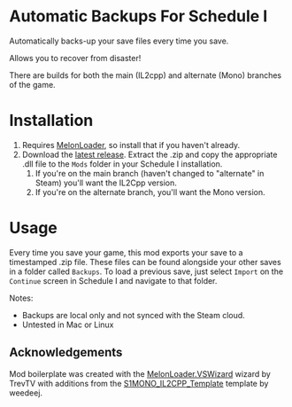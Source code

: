 # Automatic Backups For Schedule I
Automatically backs-up your save files every time you save.  
  
Allows you to recover from disaster!
  

There are builds for both the main (IL2cpp) and alternate (Mono) branches of the game.
  
# Installation
1. Requires [MelonLoader](https://melonwiki.xyz/), so install that if you haven't already.
1. Download the [latest release](https://github.com/coderTrevor/Automatic_Backups/releases/latest). Extract the .zip and copy the appropriate .dll file to the `Mods` folder in your Schedule I installation.
	1. If you're on the main branch (haven't changed to "alternate" in Steam) you'll want the IL2Cpp version.
	1. If you're on the alternate branch, you'll want the Mono version.

# Usage
Every time you save your game, this mod exports your save to a timestamped .zip file.
These files can be found alongside your other saves in a folder called `Backups`. To load a previous save, just
select `Import` on the `Continue` screen in Schedule I and navigate to that folder.

Notes:
- Backups are local only and not synced with the Steam cloud.
- Untested in Mac or Linux
  
## Acknowledgements
Mod boilerplate was created with the [MelonLoader.VSWizard](https://github.com/TrevTV/MelonLoader.VSWizard) wizard by TrevTV with additions from the [S1MONO_IL2CPP_Template](https://github.com/weedeej/S1MONO_IL2CPP_Template) template by weedeej.
